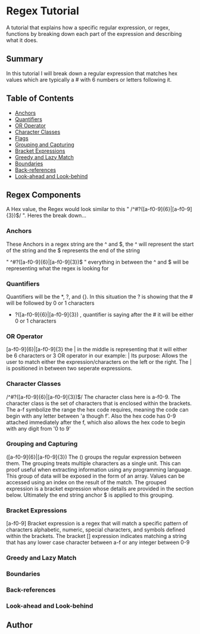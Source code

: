 # Regex Tutorial

A tutorial that explains how a specific regular expression, or regex, functions by breaking down each part of the expression and describing what it does.

## Summary
 In this tutorial I will break down a regular expression that matches hex values which are typically a # with 6 numbers or letters following it.


## Table of Contents

- [Anchors](#anchors)
- [Quantifiers](#quantifiers)
- [OR Operator](#or-operator)
- [Character Classes](#character-classes)
- [Flags](#flags)
- [Grouping and Capturing](#grouping-and-capturing)
- [Bracket Expressions](#bracket-expressions)
- [Greedy and Lazy Match](#greedy-and-lazy-match)
- [Boundaries](#boundaries)
- [Back-references](#back-references)
- [Look-ahead and Look-behind](#look-ahead-and-look-behind)

## Regex Components

A Hex value, the Regex would look similar to this  " /^#?([a-f0-9]{6}|[a-f0-9]{3})$/ ". Heres the break down...

### Anchors

These Anchors in a regex string are the ^ and $, the ^ will represent the start of the string and the $ represents the end of the string

" ^#?([a-f0-9]{6}|[a-f0-9]{3})$ " everything in between the ^ and $ will be representing what the regex is looking for

### Quantifiers

Quantifiers will  be the *, ?, and {}. In this situation the ? is showing that the # will be followed by 0 or 1 characters

-  ?([a-f0-9]{6}|[a-f0-9]{3}) , quantifier is saying after the # it will be either 0 or 1 characters

### OR Operator

[a-f0-9]{6}|[a-f0-9]{3} the | in the middle is representing that it will either be 6 characters or 3
OR operator in our example: |  Its purpose: Allows the user to match either the expression/characters on the left or the right. The | is positioned in between two seperate expressions.

### Character Classes

/^#?([a-f0-9]{6}|[a-f0-9]{3})$/  The character class here is a-f0-9. The character class is the set of characters that is enclosed within the brackets. The a-f symbolize the range the hex code requires, meaning the code can begin with any letter between 'a though f'. Also the hex code has 0-9 attached immediately after the f, which also allows the hex code to begin with any digit from '0 to 9'

### Grouping and Capturing

([a-f0-9]{6}|[a-f0-9]{3})  The () groups the regular expression between them. The grouping treats multiple characters as a single unit. This can proof useful when extracting information using any programming language. This group of data will be exposed in the form of an array. Values can be accessed using an index on the result of the match.
The grouped expression is a bracket expression whose details are provided in the section below. Ultimately the end string anchor $ is applied to this grouping.

### Bracket Expressions

[a-f0-9] Bracket expression is a regex that will match a specific pattern of characters alphabetic, numeric, special characters, and symbols defined within the brackets. The bracket [] expression indicates matching a string that has any lower case character between a-f or any integer between 0-9

### Greedy and Lazy Match

### Boundaries

### Back-references

### Look-ahead and Look-behind

## Author


